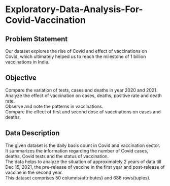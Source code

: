 # Exploratory-Data-Analysis-For-Covid-Vaccination
## Problem Statement
Our dataset explores the rise of Covid and effect of vaccinations on Covid, which ultimately helped us to reach the milestone of 1 billion vaccinations in India. 
## Objective
Compare the variation of tests, cases and deaths in year 2020 and 2021. <br>
Analyze the effect of vaccination on cases, deaths, positive rate and death rate.<br>
Observe and note the patterns in vaccinations.<br>
Compare the effect of first and second dose of vaccinations on cases and deaths.<br>
## Data Description
The given dataset is the daily basis count in Covid and vaccination sector.<br>
It summarizes the information regarding the number of Covid cases,  deaths, Covid tests and the status of vaccination.<br>
The data helps to analyze the situation of approximately 2 years of data till Dec 15, 2021, the pre-release of vaccine in the first year and post-release of vaccine in the second year.<br>
This dataset comprises 50 columns(attributes) and 686 rows(tuples).<br>
